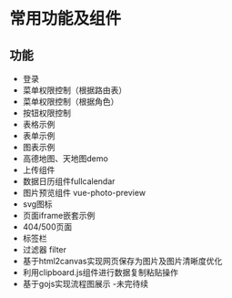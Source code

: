 # 常用功能及组件

## 功能
- 登录
- 菜单权限控制（根据路由表）
- 菜单权限控制（根据角色）
- 按钮权限控制
- 表格示例
- 表单示例
- 图表示例
- 高德地图、天地图demo
- 上传组件
- 数据日历组件fullcalendar
- 图片预览组件 vue-photo-preview
- svg图标
- 页面iframe嵌套示例
- 404/500页面
- 标签栏
- 过滤器 filter
- 基于html2canvas实现网页保存为图片及图片清晰度优化
- 利用clipboard.js组件进行数据复制粘贴操作
- 基于gojs实现流程图展示
-未完待续
